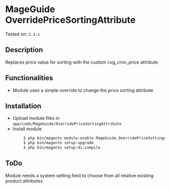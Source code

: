 # MageGuide OverridePriceSortingAttribute
Tested on: ```2.3.x```

## Description
Replaces price value for sorting with the custom cvg_cron_price attribute

## Functionalities
- Module uses a simple override to change the price sorting attribute

## Installation
- Upload module files in ``app/code/MageGuide/OverridePriceSortingAttribute``
- Install module
```sh
        $ php bin/magento module:enable MageGuide_OverridePriceSortingAttribute
        $ php bin/magento setup:upgrade
        $ php bin/magento setup:di:compile
```

## ToDo
Module needs a system setting field to choose from all relative existing product attributes